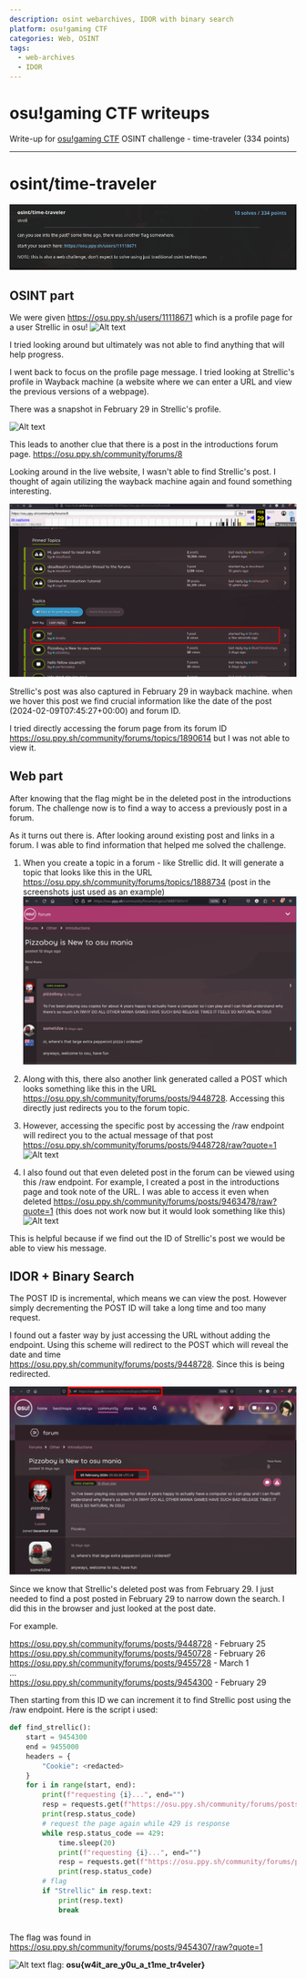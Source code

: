 ```yaml
---
description: osint webarchives, IDOR with binary search
platform: osu!gaming CTF
categories: Web, OSINT
tags:
  - web-archives
  - IDOR
---
```



# osu!gaming CTF writeups
Write-up for [osu!gaming CTF](https://ctftime.org/event/2165) OSINT challenge - time-traveler (334 points) 

---

# osint/time-traveler
![Alt text](_attachments/image-8.png)

## OSINT part
We were given https://osu.ppy.sh/users/11118671 which is a profile page for a user Strellic in osu! 
![Alt text](strellic.png)

I tried looking around but ultimately was not able to find anything that will help progress.

I went back to focus on the profile page message. I tried looking at Strellic's profile in Wayback machine (a website where we can enter a URL and view the previous versions of a webpage). 

There was a snapshot in February 29 in Strellic's profile.

![Alt text](ctf/Jeopardy/2024/osu!gaming%20CTF%202024/_attachments/image-1.png)

This leads to another clue that there is a post in the introductions forum page. https://osu.ppy.sh/community/forums/8

Looking around in the live website, I wasn't able to find Strellic's post. I thought of again utilizing the wayback machine again and found something interesting.

![Alt text](_attachments/image-3.png)

Strellic's post was also captured in February 29 in wayback machine. when we hover this post we find crucial information like the date of the post (2024-02-09T07:45:27+00:00) and forum ID.

I tried directly accessing the forum page from its forum ID https://osu.ppy.sh/community/forums/topics/1890614 but I was not able to view it.


## Web part 
After knowing that the flag might be in the deleted post in the introductions forum. The challenge now is to find a way to access a previously post in a forum.

As it turns out there is. After looking around existing post and links in a forum. I was able to find information that helped me solved the challenge.

1. When you create a topic in a forum - like Strellic did. It will generate a topic that looks like this in the URL https://osu.ppy.sh/community/forums/topics/1888734 (post in the screenshots just used as an example)
![Alt text](_attachments/image-4.png)

2. Along with this, there also another link generated called a POST which looks something like this in the URL https://osu.ppy.sh/community/forums/posts/9448728. Accessing this directly just redirects you to the forum topic.

3. However, accessing the specific post by accessing the /raw endpoint will redirect you to the actual message of that post https://osu.ppy.sh/community/forums/posts/9448728/raw?quote=1
![Alt text](ctf/Jeopardy/2024/osu!gaming%20CTF%202024/_attachments/image-5.png)

4. I also found out that even deleted post in the forum can be viewed using this /raw endpoint. For example, I created a post in the introductions page and took note of the URL. I was able to access it even when deleted
https://osu.ppy.sh/community/forums/posts/9463478/raw?quote=1 (this does not work now but it would look something like this)
![Alt text](ctf/Jeopardy/2024/osu!gaming%20CTF%202024/_attachments/image-6.png)

This is helpful because if we find out the ID of Strellic's post we would be able to view his message.

## IDOR + Binary Search
The POST ID is incremental, which means we can view the post. However simply decrementing the POST ID will take a long time and too many request. 

I found out a faster way by just accessing the URL without adding the endpoint. Using this scheme will redirect to the POST which will reveal the date and time  
https://osu.ppy.sh/community/forums/posts/9448728. Since this is being redirected. 

![Alt text](_attachments/image-7.png)

Since we know that Strellic's deleted post was from February 29. I just needed to find a post posted in February 29 to narrow down the search. I did this in the browser and just looked at the post date.

For example. 

https://osu.ppy.sh/community/forums/posts/9448728 - February 25 <br>
https://osu.ppy.sh/community/forums/posts/9450728 - February 26 <br>
https://osu.ppy.sh/community/forums/posts/9455728 - March 1 <br>
... <br>
https://osu.ppy.sh/community/forums/posts/9454300 - February 29 <br>

Then starting from this ID we can increment it to find Strellic post using the /raw endpoint. Here is the script i used:
```python
def find_strellic():
    start = 9454300
    end = 9455000
    headers = {
        "Cookie": <redacted>
    }
    for i in range(start, end):
        print(f"requesting {i}...", end="")
        resp = requests.get(f"https://osu.ppy.sh/community/forums/posts/{i}/raw?quote=1", headers=headers)
        print(resp.status_code)
        # request the page again while 429 is response
        while resp.status_code == 429:
            time.sleep(20)
            print(f"requesting {i}...", end="")
            resp = requests.get(f"https://osu.ppy.sh/community/forums/posts/{i}/raw?quote=1", headers=headers)
            print(resp.status_code)
        # flag 
        if "Strellic" in resp.text:
            print(resp.text)
            break
        
```

The flag was found in https://osu.ppy.sh/community/forums/posts/9454307/raw?quote=1

![Alt text](flag.png)
flag: **osu{w4it_are_y0u_a_t1me_tr4veler}**


